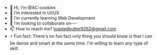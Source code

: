 - 👋 Hi, I’m @AC-cookies
- 👀 I’m interested in UI/UX
- 🌱 I’m currently learning Web Development
- 💞️ I’m looking to collaborate on---
- 📫 How to reach me? toastedbutter9262@gmail.com
- ⚡ Fun fact: There's no fun fact only thing you should know is that
  I can be dense and smart at the same time.
  I'm willing to learn any type of skill.

<!---
If you want to make some changes in the code please do leave a note on what are the changes that were added. thank you!
--->

<!---
AC-cookies/AC-cookies is a ✨ special ✨ repository because its `README.md` (this file) appears on your GitHub profile.
You can click the Preview link to take a look at your changes.
--->
